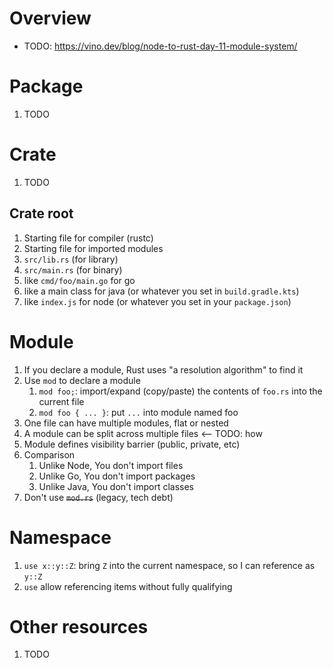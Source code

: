 # Overview
- TODO: https://vino.dev/blog/node-to-rust-day-11-module-system/

# Package
1. TODO


# Crate
1. TODO


## Crate root
1. Starting file for compiler (rustc)
1. Starting file for imported modules
1. `src/lib.rs` (for library)
1. `src/main.rs` (for binary)
1. like `cmd/foo/main.go` for go
1. like a main class for java (or whatever you set in `build.gradle.kts`)
1. like `index.js` for node (or whatever you set in your `package.json`)


# Module
1. If you declare a module, Rust uses "a resolution algorithm" to find it
1. Use `mod` to declare a module
    1. `mod foo;`: import/expand (copy/paste) the contents of `foo.rs` into the current file
    1. `mod foo { ... }`: put `...` into module named foo
1. One file can have multiple modules, flat or nested
1. A module can be split across multiple files <-- TODO: how
1. Module defines visibility barrier (public, private, etc)
1. Comparison
    1. Unlike Node, You don't import files
    1. Unlike Go, You don't import packages
    1. Unlike Java, You don't import classes
1. Don't use ~~`mod.rs`~~ (legacy, tech debt)

# Namespace
1. `use x::y::Z`: bring `Z` into the current namespace, so I can reference as `y::Z`
1. `use` allow referencing items without fully qualifying


# Other resources
1. TODO

